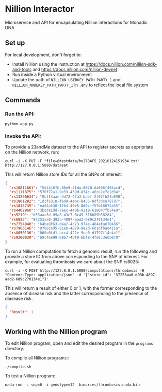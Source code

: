 # Nillion Interactor

Microservice and API for encapsulating Nillion interactions for Monadic DNA.

## Set up

For local development, don't forget to: 
- Install Nillion using the instruction at https://docs.nillion.com/nillion-sdk-and-tools and https://docs.nillion.com/nillion-devnet
- Run inside a Python virtual environment
- Update the path of `NILLION_USERKEY_PATH_PARTY_1` and `NILLION_NODEKEY_PATH_PARTY_1` in `.env` to reflect the local file system

## Commands

### Run the API:

`python app.py`

### Invoke the API:

To provide a 23andMe dataset to the API to register secrets as appripriate on the Nillion network, run:

`curl -i -X PUT -F "file=@testdata/hu278AF5_20210124151934.txt" http://127.0.0.1:5000/dataset`

This will return Nillion store IDs for all the SNPs of interest:

```json
{
  "rs10811661": "5d4448fb-60e9-4fda-8020-da006f405acd",
  "rs1111875": "570f77a1-9e33-439d-8f4c-a0ce2e7e2d94",
  "rs13266634": "0bf13aae-4d72-47a3-baef-2f07fb27e890",
  "rs1801282": "1dcf1018-f6d9-4ebc-b435-8df3dca78707",
  "rs1815739": "ea64a530-1f64-49e5-8d9c-f57d16674a55",
  "rs4402960": "3bdda1dd-7aac-448b-9219-618047fb54e9",
  "rs5219": "d53aaa3d-09a8-43c7-8c49-316009b38284",
  "rs6025": "87253aa0-d93b-4897-aad2-689c270134e1",
  "rs7754840": "64ba9f63-d4a7-4c73-974e-484afae70486",
  "rs7903146": "87b8ced5-81eb-4879-9e2d-601dfbad411a",
  "rs8050136": "060a0fd1-acc4-422e-9ca0-d1797f14e4e1",
  "rs9300039": "b9c46899-68b7-4bf0-bbf8-4fd6c3e6b070"
}
```

To run a Nillion computation to fetch a genomic result, run the following and provide a store ID from above corresponding to the SNP of interest. For example, for evaluating thrombosis we care about the SNP rs6025:

`curl -i -X POST http://127.0.0.1:5000/computations/thrombosis -H "Content-Type: application/json" -d '{"store_id": "87253aa0-d93b-4897-aad2-689c270134e1"}'`

This will return a result of either 0 or 1, with the former corresponding to the absence of disease risk and the latter corresponding to the presence of diasease risk. 

```json
{
  "Result": 1
}
```

## Working with the Nillion program

To edit Nillion program, open and edit the desired program in the `programs` directory. 

To compile all Nillion programs::

`./compile.sh`

To test a Nillion program:

`nada-run -i snp=6 -i genotype=12  binaries/thrombosis.nada.bin`
